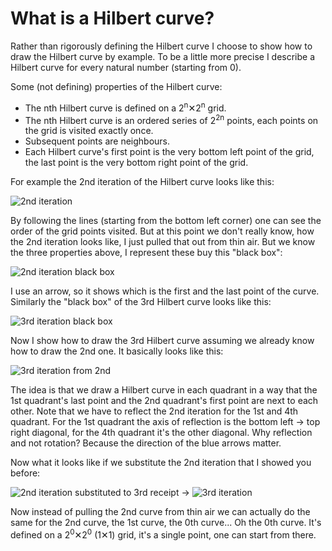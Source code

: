 # What is a Hilbert curve?

Rather than rigorously defining the Hilbert curve I choose to show how to draw the Hilbert curve by example. To be a little more precise I describe a Hilbert curve for every natural number (starting from 0).

Some (not defining) properties of the Hilbert curve:

* The nth Hilbert curve is defined on a 2<sup>n</sup>✕2<sup>n</sup> grid.
* The nth Hilbert curve is an ordered series of 2<sup>2n</sup> points, each points on the grid is visited exactly once.
* Subsequent points are neighbours.
* Each Hilbert curve's first point is the very bottom left point of the grid, the last point is the very bottom right point of the grid.

For example the 2nd iteration of the Hilbert curve looks like this:

![2nd iteration][2nd iter]

By following the lines (starting from the bottom left corner) one can see the order of the grid points visited. But at this point we don't really know, how the 2nd iteration looks like, I just pulled that out from thin air. But we know the three properties above, I represent these buy this "black box":

![2nd iteration black box][2nd box]

I use an arrow, so it shows which is the first and the last point of the curve. Similarly the "black box" of the 3rd Hilbert curve looks like this:

![3rd iteration black box][3rd box]

Now I show how to draw the 3rd Hilbert curve assuming we already know how to draw the 2nd one. It basically looks like this:

![3rd iteration from 2nd][3 from 2]

The idea is that we draw a Hilbert curve in each quadrant in a way that the 1st quadrant's last point and the 2nd quadrant's first point are next to each other. Note that we have to reflect the 2nd iteration for the 1st and 4th quadrant. For the 1st quadrant the axis of reflection is the bottom left → top right diagonal, for the 4th quadrant it's the other diagonal. Why reflection and not rotation? Because the direction of the blue arrows matter.

Now what it looks like if we substitute the 2nd iteration that I showed you before:

![2nd iteration substituted to 3rd receipt][3 substituted] → ![3rd iteration][3rd iter]

Now instead of pulling the 2nd curve from thin air we can actually do the same for the 2nd curve, the 1st curve, the 0th curve... Oh the 0th curve. It's defined on a 2<sup>0</sup>✕2<sup>0</sup> (1✕1) grid, it's a single point, one can start from there.

[2nd iter]: https://cdn.rawgit.com/leni536/fast_hilbert_curve/master/doc/2nd_iter.svg
[2nd box]:  https://cdn.rawgit.com/leni536/fast_hilbert_curve/master/doc/2nd_iter_box.svg
[3rd box]:  https://cdn.rawgit.com/leni536/fast_hilbert_curve/master/doc/3rd_iter_box.svg
[3 from 2]: https://cdn.rawgit.com/leni536/fast_hilbert_curve/master/doc/3rd_iter_from_2nd.svg
[3 substituted]: https://cdn.rawgit.com/leni536/fast_hilbert_curve/master/doc/3rd_iter_from_2nd_substituted.svg
[3rd iter]: https://cdn.rawgit.com/leni536/fast_hilbert_curve/master/doc/3rd_iter.svg
